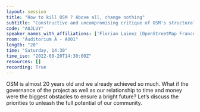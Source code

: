 ```yaml
---
layout: session
title: "How to kill OSM ? Above all, change nothing"
subtitle: "Constructive and uncompromising critique of OSM's structural problems from a longtime contributor’s point-of-view"
code: "A8JLUY"
speaker_names_with_affiliations: ['Florian Lainez (OpenStreetMap France)']
room: "Auditorium A - A001"
length: "20"
time: "Saturday, 14:30"
time_iso: "2022-08-20T14:30:00Z"
resources: []
recording: True
---
```


OSM is almost 20 years old and we already achieved so much. What if the governance of the project as well as our relationship to time and money were the biggest obstacles to ensure a bright future?
Let’s discuss the priorities to unleash the full potential of our community.


